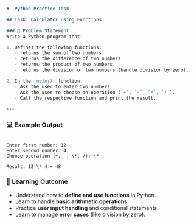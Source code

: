 ```markdown
#  Python Practice Task

## Task: Calculator using Functions

### 📌 Problem Statement
Write a Python program that:

1. Defines the following functions:
   - returns the sum of two numbers.  
   - returns the difference of two numbers.  
   - returns the product of two numbers.  
   - returns the division of two numbers (handle division by zero).  

2. In the `main()` function:
   - Ask the user to enter two numbers.  
   - Ask the user to choose an operation (`+`, `-`, `*`, `/`).  
   - Call the respective function and print the result.  

---
```
### 💻 Example Output
```

Enter first number: 12
Enter second number: 4
Choose operation (+, -, \*, /): \*

Result: 12 \* 4 = 48

````
### 🎯 Learning Outcome

* Understand how to **define and use functions** in Python.
* Learn to handle **basic arithmetic operations**.
* Practice **user input handling** and conditional statements.
* Learn to manage **error cases** (like division by zero).
